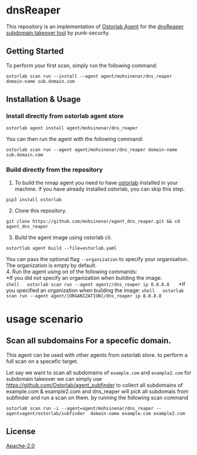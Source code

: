 # dnsReaper 
This repository is an implementation of [Ostorlab Agent](https://pypi.org/project/ostorlab/) for the [dnsReaper subdomain takeover tool](https://github.com/punk-security/dnsReaper) by punk-security.  
  ## Getting Started  
  To perform your first scan, simply run the following command:  
  ```shell  
  ostorlab scan run --install --agent agent/mohsinenar/dns_reaper domain-name sub.domain.com  
  ```  
  ## Installation & Usage  
    
    
   ### Install directly from ostorlab agent store  
   ```shell  
   ostorlab agent install agent/mohsinenar/dns_reaper  
   ```  
  You can then run the agent with the following command:  
  ```shell  
  ostorlab scan run --agent agent/mohsinenar/dns_reaper domain-name sub.domain.com  
  ```  
  ### Build directly from the repository  
   1. To build the nmap agent you need to have [ostorlab](https://pypi.org/project/ostorlab/) installed in your machine.  if you have already installed ostorlab, you can skip this step.  
  ```shell  
  pip3 install ostorlab  
  ```  
   2. Clone this repository.  
  ```shell  
  git clone https://github.com/mohsinenar/agent_dns_reaper.git && cd agent_dns_reaper  
  ```  
   3. Build the agent image using ostorlab cli.  
   ```shell  
   ostortlab agent build --file=ostorlab.yaml  
   ```  
   You can pass the optional flag `--organization` to specify your organisation. The organization is empty by default.  
   4. Run the agent using on of the following commands:  
   *If you did not specify an organization when building the image:  
      ```shell  
      ostorlab scan run --agent agent//dns_reaper ip 8.8.8.8  
      ```
      *If you specified an organization when building the image:
      ```shell  
      ostorlab scan run --agent agent/[ORGANIZATION]/dns_reaper ip 8.8.8.8  
      ```  
# usage scenario 

## Scan all subdomains For a specefic domain.
This agent  can be used with other agents from ostorlab store. to perform a full scan on a specefic target.

Let say we want to scan all subdomains of `example.com` and `example2.com` for subdomain takeover 
we can simply use https://github.com/Ostorlab/agent_subfinder to collect all subdomains of example.com & example2.com and dns_reaper will pick all subdomais from subfinder and run a scan on them.
by running the following scan command 

```shell
ostorlab scan run -i --agent=agent/mohsinenar/dns_reaper --agent=agent/ostorlab/subfinder  domain-name example.com example2.com
``` 

## License  
  [Apache-2.0](./LICENSE)  